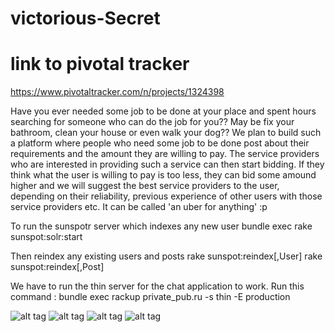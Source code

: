 # victorious-Secret

# link to pivotal tracker
https://www.pivotaltracker.com/n/projects/1324398


Have you ever needed some job to be done at your place and spent hours searching for someone who can do the job for you?? May be fix your bathroom, clean your house or even walk your dog?? We plan to build such a platform where  people who need some job to be done post about their requirements and the amount they are willing to pay. The service providers who are interested in providing such a service can then start bidding. If they think what the user is willing to pay is too less, they can bid some amound higher and we will suggest the best service providers to the user, depending on their reliability, previous experience of other users with those service providers etc. It can be called 'an uber for anything' :p

To run the sunspotr server which indexes any new user
bundle exec rake sunspot:solr:start

Then reindex any existing users and posts
rake sunspot:reindex[,User]
rake sunspot:reindex[,Post]

We have to run the thin server for the chat application to work. Run this command :
  bundle exec rackup private_pub.ru -s thin -E production

![alt tag](https://cloud.githubusercontent.com/assets/9247329/7383970/bacee962-eddd-11e4-95f5-635bece5db7b.jpg)
![alt tag](https://scontent.xx.fbcdn.net/hphotos-xfp1/v/t1.0-9/10405398_10203048263500953_6964127484592188478_n.jpg?oh=8f622544390c3763e8c5ff85c0bf7fb7&oe=55E637CD)
![alt tag](https://avatars2.githubusercontent.com/u/2360283?v=3&s=460)
![alt tag](https://avatars1.githubusercontent.com/u/5686765?v=3&u=371ddb51f429e9da7c8b9d65ab2a2a7a217b4063&s=140)
